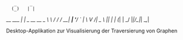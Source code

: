        _     _             
      (_)   | |            
__   ___ ___| |_ _ __ __ _ 
\ \ / / / __| __| '__/ _` |
 \ V /| \__ \ |_| | | (_| |
  \_/ |_|___/\__|_|  \__,_|
                           
                           
                           
Desktop-Applikation zur Visualisierung der Traversierung von Graphen
